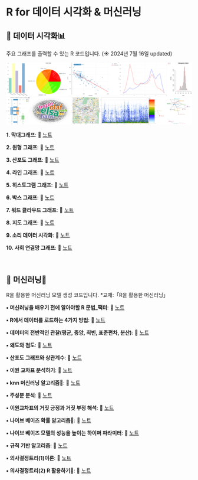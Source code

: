 # R for 데이터 시각화 & 머신러닝

## 📌 데이터 시각화📊 

주요 그래프를 출력할 수 있는 R 코드입니다. (☀️ 2024년 7월 16일 updated)

<img src="https://github.com/goguma999/R__/blob/main/_0-1.png">
<img src="https://github.com/goguma999/R__/blob/main/_0-2.png">


**1. 막대그래프**: 📄 [노트](https://github.com/goguma999/R__/blob/main/01.%20%EB%A7%89%EB%8C%80%20%EA%B7%B8%EB%9E%98%ED%94%84.md)

**2. 원형 그래프**: 📄 [노트](https://github.com/goguma999/R__/blob/main/02.%20%EC%9B%90%ED%98%95%20%EA%B7%B8%EB%9E%98%ED%94%84.md)

**3. 산포도 그래프**: 📄 [노트](https://github.com/goguma999/R__/blob/main/03.%20%EC%82%B0%ED%8F%AC%EB%8F%84%20%EA%B7%B8%EB%9E%98%ED%94%84.md)

**4. 라인 그래프**: 📄 [노트](https://github.com/goguma999/R__/blob/main/04.%20%EB%9D%BC%EC%9D%B8%20%EA%B7%B8%EB%9E%98%ED%94%84%20.md)

**5. 히스토그램 그래프**: 📄 [노트](https://github.com/goguma999/R__/blob/main/05.%20%ED%9E%88%EC%8A%A4%ED%86%A0%EA%B7%B8%EB%9E%A8%20%EA%B7%B8%EB%9E%98%ED%94%84.md)

**6. 박스 그래프**: 📄 [노트](https://github.com/goguma999/R__/blob/main/06.%20%EB%B0%95%EC%8A%A4%20%EA%B7%B8%EB%9E%98%ED%94%84.md)

**7. 워드 클라우드 그래프**: 📄 [노트](https://github.com/goguma999/R__/blob/main/07.%20%EC%9B%8C%EB%93%9C%20%ED%81%B4%EB%9D%BC%EC%9A%B0%EB%93%9C%20%EA%B7%B8%EB%9E%98%ED%94%84%20.md)

**8. 지도 그래프**: 📄 [노트](https://github.com/goguma999/R__/blob/main/08.%20%EC%A7%80%EB%8F%84%20%EA%B7%B8%EB%9E%98%ED%94%84.md)

**9. 소리 데이터 시각화**: 📄 [노트](https://github.com/goguma999/R__/blob/main/09.%20%EC%86%8C%EB%A6%AC%20%EB%8D%B0%EC%9D%B4%ED%84%B0%20%EC%8B%9C%EA%B0%81%ED%99%94.md)

**10. 사회 연결망 그래프**: 📄 [노트](https://github.com/goguma999/R__/blob/main/10.%20%EC%82%AC%ED%9A%8C%20%EC%97%B0%EA%B2%B0%EB%A7%9D%20%EA%B7%B8%EB%9E%98%ED%94%84%20.md)


&nbsp;

## 📌 머신러닝🦾 
R을 활용한 머신러닝 모델 생성 코드입니다.   *교재:「R을 활용한 머신러닝」

**▪️ 머신러닝을 배우기 전에 알아야할 R 문법_팩터**: 📄 [노트](https://www.notion.so/048-R-_-c487e7d07747487facf882d7d1ef7340?pvs=21)

**▪️ R에서 데이터를 로드하는 4가지 방법**: 📄 [노트](https://www.notion.so/049-R-4-d7459b1f67574f8c82f9ae421bebbd4c?pvs=21)

**▪️ 데이터의 전반적인 관찰(평균, 중앙, 최빈, 표준편차, 분산)**: 📄 [노트](https://www.notion.so/050-32f4d2f178bb44138db3cc15e4f7f99f?pvs=21)

**▪️ 왜도와 첨도**: 📄 [노트](https://www.notion.so/051-116-121p-7db84140fbc34186ba9e1845a2774eb2?pvs=21)

**▪️ 산포도 그래프와 상관계수**: 📄 [노트](https://www.notion.so/052-fe3783ed999a4b21a90ec82a3a576749?pvs=21)

**▪️ 이원 교차표 분석하기**: 📄 [노트](https://www.notion.so/053-128p-a4292ab8ebe54092a6368a163b7afbae?pvs=21)

**▪️ knn 머신러닝 알고리즘💫**: 📄 [노트](https://www.notion.so/054-knn-0512b38d2c0e4699a79196e164f38625?pvs=21)

**▪️ 주성분 분석**: 📄 [노트](https://www.notion.so/055-5859205e78214dc9a5b6fb0285968750?pvs=21)

**▪️ 이원교차표의 거짓 긍정과 거짓 부정 해석**: 📄 [노트](https://www.notion.so/056-757657d1b5644ee2801a053bb4951f1a?pvs=21)

**▪️ 나이브 베이즈 확률 알고리즘💫**: 📄 [노트](https://www.notion.so/057-26eeec1767674d2fa3978d2c786df325?pvs=21)

**▪️ 나이브 베이즈 모델의 성능을 높이는 하이퍼 파라미터**: 📄 [노트](https://www.notion.so/058-182p-029095e5eff84737b89305dfe47786b2?pvs=21)

**▪️ 규칙 기반 알고리즘**: 📄 [노트](https://www.notion.so/059-8c915cad04204b37a7ad0b6bde3c5af0?pvs=21)

**▪️ 의사결정트리(1)이론**: 📄 [노트](https://www.notion.so/060-1-16d1acfe5bf04771837aef81c3c1ccc9?pvs=21)

**▪️ 의사결정트리(2) R 활용하기💫**: 📄 [노트](https://www.notion.so/060-2-R-c01a8ff5f53840b2b7b91d1d55c2194e?pvs=21)







